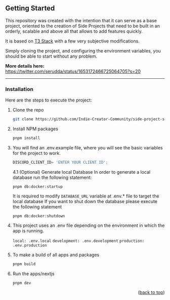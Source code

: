 <!-- GETTING STARTED -->
## Getting Started

This repository was created with the intention that it can serve as a base project, oriented to the creation of Side Projects that need to be built in an orderly, scalable and above all that allows to add features quickly.

It is based on [T3 Stack](https://create.t3.gg/) with a few very subjective modifications.

Simply cloning the project, and configuring the environment variables, you should be able to start without any problem.

**More details here:**
https://twitter.com/serudda/status/1653172466725064705?s=20

-----

### Installation

Here are the steps to execute the project:

1. Clone the repo
   ```sh
   git clone https://github.com/Indie-Creator-Community/side-project-starter-kit.git
   ```
3. Install NPM packages
   ```sh
   pnpm install
   ```
4. You will find an .env.example file, where you will see the basic variables for the project to work.

   ```js
   DISCORD_CLIENT_ID= 'ENTER YOUR CLIENT ID';
   ```

   4.1 (Optional) Generate local Database
   In order to generate a local database run the following statement:
      ```
      pnpm db:docker:startup
      ```
   It is required to modify `DATABASE_URL` variable at .env.* file to target the local database
   If you want to shut down the database please execute the following statement
      ```
      pnpm db:docker:shutdown
      ```

5. This project uses an .env file depending on the environment in which the app is running.

   `local: .env.local`
   `development: .env.development`
   `production: .env.production`
   

6. To make a build of all apps and packages

   ```sh
   pnpm build
   ```
7. Run the apps/nextjs

   ```sh
   pnpm dev
   ```

<p align="right">(<a href="#readme-top">back to top</a>)</p>


